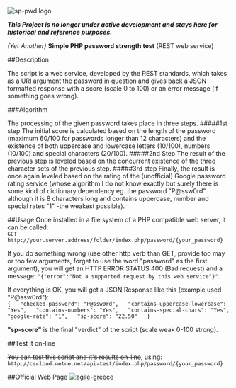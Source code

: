 ![sp-pwd logo](http://agile-greece.cssa.tk/wp-content/uploads/2013/01/sp_pwd_Logo.png)

**_This Project is no longer under active development and stays here for historical and reference purposes._** 

*(Yet Another)* **Simple PHP password strength test** (REST web service)

##Description

The script is a web service, developed by the REST standards, which takes as a URI argument the password in question and gives back a JSON formatted response with a score (scale 0 to 100) or an error message (if something goes wrong).

###Algorithm

The processing of the given password takes place in three steps. 
#####1st step
The initial score is calculated based on the length of the password (maximum 60/100 for passwords longer than 12 characters) and the existence of both uppercase and lowercase letters (10/100), numbers (10/100) and special characters (20/100).
#####2nd Step
The result of the previous step is leveled based on the concurrent existence of the three character sets of the previous step.
#####3rd step
Finally, the result is once again leveled based on the rating of the (unofficial) Google password rating service (whose algorithm I do not know exactly but surely there is some kind of dictionary dependency eg. the password "P@ssw0rd" although it is 8 characters long and contains uppercase, number and special rates "1" -the weakest possible). 

##Usage
Once installed in a file system of a PHP compatible web server, it can be called:   
    `GET http://your.server.address/folder/index.php/password/{your_password}`


If you do something wrong (use other http verb than GET, provide too may or too few arguments, forget to use the word "password" as the first argument), you will get an HTTP ERROR STATUS 400 (Bad request) and a message: `"{"error":"Not a supported request by this web service"}"`.

If everything is OK, you will get a JSON Response like this (example used "P@ssw0rd"):  
`{  
    "checked-password": "P@ssw0rd",  
    "contains-uppercase-lowercase": "Yes",  
    "contains-numbers": "Yes",  
    "contains-special-chars": "Yes",  
    "google-rate": "1",  
    "sp-score": "22.50"  
}   `

**"sp-score"** is the final "verdict" of the script (scale weak 0-100 strong).

##Test it on-line

~~You can test this script and it's results on-line~~, using:  
 ~~`http://cscloud.netne.net/api-test/index.php/password/{your_password}`~~

##Official Web Page
[![agile-greece](http://agile-greece.cssa.tk/wp-content/uploads/2013/01/ag_Logo3.png)](http://agile-greece.cssa.tk/?page_id=208)
